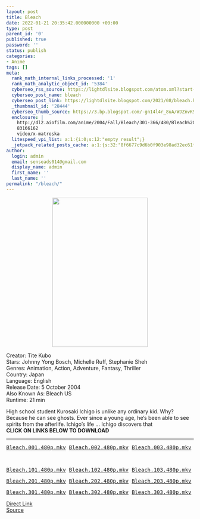 ```yaml
---
layout: post
title: Bleach
date: 2022-01-21 20:35:42.000000000 +00:00
type: post
parent_id: '0'
published: true
password: ''
status: publish
categories:
- Anime
tags: []
meta:
  rank_math_internal_links_processed: '1'
  rank_math_analytic_object_id: '5384'
  cyberseo_rss_source: https://lightdlsite.blogspot.com/atom.xml?start-index=151&max-results=150
  cyberseo_post_name: bleach
  cyberseo_post_link: https://lightdlsite.blogspot.com/2021/08/bleach.html
  _thumbnail_id: '28444'
  cyberseo_thumb_source: https://3.bp.blogspot.com/-gn14l4r_8uA/WJZnvK5MWaI/AAAAAAAAAZU/8N0ttT0Ywfgh8XFvyIGyN1nCFlCttfXRQCLcB/s400/bleach-2004.58420.jpg
  enclosure: |
    http://dl2.aiofilm.com/anime/2004/Fall/Bleach/301-366/480/Bleach%20-%20366.%5BSS%5D%5B480%5D%5BAioFilm.com%5D.mkv
    83166162
    video/x-matroska
  litespeed_vpi_list: a:1:{i:0;s:12:"empty result";}
  _jetpack_related_posts_cache: a:1:{s:32:"8f6677c9d6b0f903e98ad32ec61f8deb";a:2:{s:7:"expires";i:1663229137;s:7:"payload";a:3:{i:0;a:1:{s:2:"id";i:28159;}i:1;a:1:{s:2:"id";i:29718;}i:2;a:1:{s:2:"id";i:28862;}}}}
author:
  login: admin
  email: senseads014@gmail.com
  display_name: admin
  first_name: ''
  last_name: ''
permalink: "/bleach/"
---
```

<div class="separator" style="clear: both; text-align: center;">
<a href="https://3.bp.blogspot.com/-gn14l4r_8uA/WJZnvK5MWaI/AAAAAAAAAZU/8N0ttT0Ywfgh8XFvyIGyN1nCFlCttfXRQCLcB/s1600/bleach-2004.58420.jpg" style="margin-left: 1em; margin-right: 1em;"><img border="0" height="400" src="{{ site.baseurl }}/assets/2022/01/bleach-2004.58420.jpg" width="256" /></a></div>
<p>Creator: Tite Kubo<br />
Stars: Johnny Yong Bosch, Michelle Ruff, Stephanie Sheh<br />
Genres: Animation, Action, Adventure, Fantasy, Thriller<br />
Country: Japan<br />
Language: English<br />
Release Date: 5 October 2004<br />
Also Known As: Bleach US<br />
Runtime: 21 min
<p>High school student Kurosaki Ichigo is unlike any ordinary kid. Why? Because he can see ghosts. Ever since a young age, he’s been able to see spirits from the afterlife. Ichigo’s life … Ichigo discovers that <br />
<b>CLICK ON LINKS BELOW TO DOWNLOAD </b></p>
<hr />
<pre><a href="http://dl2.aiofilm.com/anime/2004/Fall/Bleach/1-100/480/Bleach%20-%20001.%5BSS%5D%5B480%5D%5BAioFilm.com%5D.mkv">Bleach.001.480p.mkv</a> <a href="http://dl2.aiofilm.com/anime/2004/Fall/Bleach/1-100/480/Bleach%20-%20002.%5BSS%5D%5B480%5D%5BAioFilm.com%5D.mkv">Bleach.002.480p.mkv</a> <a href="http://dl2.aiofilm.com/anime/2004/Fall/Bleach/1-100/480/Bleach%20-%20003.%5BSS%5D%5B480%5D%5BAioFilm.com%5D.mkv">Bleach.003.480p.mkv</a> <a href="http://dl2.aiofilm.com/anime/2004/Fall/Bleach/1-100/480/Bleach%20-%20004.%5BSS%5D%5B480%5D%5BAioFilm.com%5D.mkv">Bleach.004.480p.mkv</a> <a href="http://dl2.aiofilm.com/anime/2004/Fall/Bleach/1-100/480/Bleach%20-%20005.%5BSS%5D%5B480%5D%5BAioFilm.com%5D.mkv">Bleach.005.480p.mkv</a> <a href="http://dl2.aiofilm.com/anime/2004/Fall/Bleach/1-100/480/Bleach%20-%20006.%5BSS%5D%5B480%5D%5BAioFilm.com%5D.mkv">Bleach.006.480p.mkv</a> <a href="http://dl2.aiofilm.com/anime/2004/Fall/Bleach/1-100/480/Bleach%20-%20007.%5BSS%5D%5B480%5D%5BAioFilm.com%5D.mkv">Bleach.007.480p.mkv</a> <a href="http://dl2.aiofilm.com/anime/2004/Fall/Bleach/1-100/480/Bleach%20-%20008.%5BSS%5D%5B480%5D%5BAioFilm.com%5D.mkv">Bleach.008.480p.mkv</a> <a href="http://dl2.aiofilm.com/anime/2004/Fall/Bleach/1-100/480/Bleach%20-%20009.%5BSS%5D%5B480%5D%5BAioFilm.com%5D.mkv">Bleach.009.480p.mkv</a> <a href="http://dl2.aiofilm.com/anime/2004/Fall/Bleach/1-100/480/Bleach%20-%20010.%5BSS%5D%5B480%5D%5BAioFilm.com%5D.mkv">Bleach.010.480p.mkv</a> <a href="http://dl2.aiofilm.com/anime/2004/Fall/Bleach/1-100/480/Bleach%20-%20011.%5BSS%5D%5B480%5D%5BAioFilm.com%5D.mkv">Bleach.011.480p.mkv</a> <a href="http://dl2.aiofilm.com/anime/2004/Fall/Bleach/1-100/480/Bleach%20-%20012.%5BSS%5D%5B480%5D%5BAioFilm.com%5D.mkv">Bleach.012.480p.mkv</a> <a href="http://dl2.aiofilm.com/anime/2004/Fall/Bleach/1-100/480/Bleach%20-%20013.%5BSS%5D%5B480%5D%5BAioFilm.com%5D.mkv">Bleach.013.480p.mkv</a> <a href="http://dl2.aiofilm.com/anime/2004/Fall/Bleach/1-100/480/Bleach%20-%20014.%5BSS%5D%5B480%5D%5BAioFilm.com%5D.mkv">Bleach.014.480p.mkv</a> <a href="http://dl2.aiofilm.com/anime/2004/Fall/Bleach/1-100/480/Bleach%20-%20015.%5BSS%5D%5B480%5D%5BAioFilm.com%5D.mkv">Bleach.015.480p.mkv</a> <a href="http://dl2.aiofilm.com/anime/2004/Fall/Bleach/1-100/480/Bleach%20-%20016.%5BSS%5D%5B480%5D%5BAioFilm.com%5D.mkv">Bleach.016.480p.mkv</a> <a href="http://dl2.aiofilm.com/anime/2004/Fall/Bleach/1-100/480/Bleach%20-%20017.%5BSS%5D%5B480%5D%5BAioFilm.com%5D.mkv">Bleach.017.480p.mkv</a> <a href="http://dl2.aiofilm.com/anime/2004/Fall/Bleach/1-100/480/Bleach%20-%20018.%5BSS%5D%5B480%5D%5BAioFilm.com%5D.mkv">Bleach.018.480p.mkv</a> <a href="http://dl2.aiofilm.com/anime/2004/Fall/Bleach/1-100/480/Bleach%20-%20019.%5BSS%5D%5B480%5D%5BAioFilm.com%5D.mkv">Bleach.019.480p.mkv</a> <a href="http://dl2.aiofilm.com/anime/2004/Fall/Bleach/1-100/480/Bleach%20-%20020.%5BSS%5D%5B480%5D%5BAioFilm.com%5D.mkv">Bleach.020.480p.mkv</a> <a href="http://dl2.aiofilm.com/anime/2004/Fall/Bleach/1-100/480/Bleach%20-%20021.%5BSS%5D%5B480%5D%5BAioFilm.com%5D.mkv">Bleach.021.480p.mkv</a> <a href="http://dl2.aiofilm.com/anime/2004/Fall/Bleach/1-100/480/Bleach%20-%20022.%5BSS%5D%5B480%5D%5BAioFilm.com%5D.mkv">Bleach.022.480p.mkv</a> <a href="http://dl2.aiofilm.com/anime/2004/Fall/Bleach/1-100/480/Bleach%20-%20023.%5BSS%5D%5B480%5D%5BAioFilm.com%5D.mkv">Bleach.023.480p.mkv</a> <a href="http://dl2.aiofilm.com/anime/2004/Fall/Bleach/1-100/480/Bleach%20-%20024.%5BSS%5D%5B480%5D%5BAioFilm.com%5D.mkv">Bleach.024.480p.mkv</a> <a href="http://dl2.aiofilm.com/anime/2004/Fall/Bleach/1-100/480/Bleach%20-%20025.%5BSS%5D%5B480%5D%5BAioFilm.com%5D.mkv">Bleach.025.480p.mkv</a> <a href="http://dl2.aiofilm.com/anime/2004/Fall/Bleach/1-100/480/Bleach%20-%20026.%5BSS%5D%5B480%5D%5BAioFilm.com%5D.mkv">Bleach.026.480p.mkv</a> <a href="http://dl2.aiofilm.com/anime/2004/Fall/Bleach/1-100/480/Bleach%20-%20027.%5BSS%5D%5B480%5D%5BAioFilm.com%5D.mkv">Bleach.027.480p.mkv</a> <a href="http://dl2.aiofilm.com/anime/2004/Fall/Bleach/1-100/480/Bleach%20-%20028.%5BSS%5D%5B480%5D%5BAioFilm.com%5D.mkv">Bleach.028.480p.mkv</a> <a href="http://dl2.aiofilm.com/anime/2004/Fall/Bleach/1-100/480/Bleach%20-%20029.%5BSS%5D%5B480%5D%5BAioFilm.com%5D.mkv">Bleach.029.480p.mkv</a> <a href="http://dl2.aiofilm.com/anime/2004/Fall/Bleach/1-100/480/Bleach%20-%20030.%5BSS%5D%5B480%5D%5BAioFilm.com%5D.mkv">Bleach.030.480p.mkv</a> <a href="http://dl2.aiofilm.com/anime/2004/Fall/Bleach/1-100/480/Bleach%20-%20031.%5BSS%5D%5B480%5D%5BAioFilm.com%5D.mkv">Bleach.031.480p.mkv</a> <a href="http://dl2.aiofilm.com/anime/2004/Fall/Bleach/1-100/480/Bleach%20-%20032.%5BSS%5D%5B480%5D%5BAioFilm.com%5D.mkv">Bleach.032.480p.mkv</a> <a href="http://dl2.aiofilm.com/anime/2004/Fall/Bleach/1-100/480/Bleach%20-%20033.%5BSS%5D%5B480%5D%5BAioFilm.com%5D.mkv">Bleach.033.480p.mkv</a> <a href="http://dl2.aiofilm.com/anime/2004/Fall/Bleach/1-100/480/Bleach%20-%20034.%5BSS%5D%5B480%5D%5BAioFilm.com%5D.mkv">Bleach.034.480p.mkv</a> <a href="http://dl2.aiofilm.com/anime/2004/Fall/Bleach/1-100/480/Bleach%20-%20035.%5BSS%5D%5B480%5D%5BAioFilm.com%5D.mkv">Bleach.035.480p.mkv</a> <a href="http://dl2.aiofilm.com/anime/2004/Fall/Bleach/1-100/480/Bleach%20-%20036.%5BSS%5D%5B480%5D%5BAioFilm.com%5D.mkv">Bleach.036.480p.mkv</a> <a href="http://dl2.aiofilm.com/anime/2004/Fall/Bleach/1-100/480/Bleach%20-%20037.%5BSS%5D%5B480%5D%5BAioFilm.com%5D.mkv">Bleach.037.480p.mkv</a> <a href="http://dl2.aiofilm.com/anime/2004/Fall/Bleach/1-100/480/Bleach%20-%20038.%5BSS%5D%5B480%5D%5BAioFilm.com%5D.mkv">Bleach.038.480p.mkv</a> <a href="http://dl2.aiofilm.com/anime/2004/Fall/Bleach/1-100/480/Bleach%20-%20039.%5BSS%5D%5B480%5D%5BAioFilm.com%5D.mkv">Bleach.039.480p.mkv</a> <a href="http://dl2.aiofilm.com/anime/2004/Fall/Bleach/1-100/480/Bleach%20-%20040.%5BSS%5D%5B480%5D%5BAioFilm.com%5D.mkv">Bleach.040.480p.mkv</a> <a href="http://dl2.aiofilm.com/anime/2004/Fall/Bleach/1-100/480/Bleach%20-%20041.%5BSS%5D%5B480%5D%5BAioFilm.com%5D.mkv">Bleach.041.480p.mkv</a> <a href="http://dl2.aiofilm.com/anime/2004/Fall/Bleach/1-100/480/Bleach%20-%20042.%5BSS%5D%5B480%5D%5BAioFilm.com%5D.mkv">Bleach.042.480p.mkv</a> <a href="http://dl2.aiofilm.com/anime/2004/Fall/Bleach/1-100/480/Bleach%20-%20043.%5BSS%5D%5B480%5D%5BAioFilm.com%5D.mkv">Bleach.043.480p.mkv</a> <a href="http://dl2.aiofilm.com/anime/2004/Fall/Bleach/1-100/480/Bleach%20-%20044.%5BSS%5D%5B480%5D%5BAioFilm.com%5D.mkv">Bleach.044.480p.mkv</a> <a href="http://dl2.aiofilm.com/anime/2004/Fall/Bleach/1-100/480/Bleach%20-%20045.%5BSS%5D%5B480%5D%5BAioFilm.com%5D.mkv">Bleach.045.480p.mkv</a> <a href="http://dl2.aiofilm.com/anime/2004/Fall/Bleach/1-100/480/Bleach%20-%20046.%5BSS%5D%5B480%5D%5BAioFilm.com%5D.mkv">Bleach.046.480p.mkv</a> <a href="http://dl2.aiofilm.com/anime/2004/Fall/Bleach/1-100/480/Bleach%20-%20047.%5BSS%5D%5B480%5D%5BAioFilm.com%5D.mkv">Bleach.047.480p.mkv</a> <a href="http://dl2.aiofilm.com/anime/2004/Fall/Bleach/1-100/480/Bleach%20-%20048.%5BSS%5D%5B480%5D%5BAioFilm.com%5D.mkv">Bleach.048.480p.mkv</a> <a href="http://dl2.aiofilm.com/anime/2004/Fall/Bleach/1-100/480/Bleach%20-%20049.%5BSS%5D%5B480%5D%5BAioFilm.com%5D.mkv">Bleach.049.480p.mkv</a> <a href="http://dl2.aiofilm.com/anime/2004/Fall/Bleach/1-100/480/Bleach%20-%20050.%5BSS%5D%5B480%5D%5BAioFilm.com%5D.mkv">Bleach.050.480p.mkv</a> <a href="http://dl2.aiofilm.com/anime/2004/Fall/Bleach/1-100/480/Bleach%20-%20051.%5BSS%5D%5B480%5D%5BAioFilm.com%5D.mkv">Bleach.051.480p.mkv</a> <a href="http://dl2.aiofilm.com/anime/2004/Fall/Bleach/1-100/480/Bleach%20-%20052.%5BSS%5D%5B480%5D%5BAioFilm.com%5D.mkv">Bleach.052.480p.mkv</a> <a href="http://dl2.aiofilm.com/anime/2004/Fall/Bleach/1-100/480/Bleach%20-%20053.%5BSS%5D%5B480%5D%5BAioFilm.com%5D.mkv">Bleach.053.480p.mkv</a> <a href="http://dl2.aiofilm.com/anime/2004/Fall/Bleach/1-100/480/Bleach%20-%20054.%5BSS%5D%5B480%5D%5BAioFilm.com%5D.mkv">Bleach.054.480p.mkv</a> <a href="http://dl2.aiofilm.com/anime/2004/Fall/Bleach/1-100/480/Bleach%20-%20055.%5BSS%5D%5B480%5D%5BAioFilm.com%5D.mkv">Bleach.055.480p.mkv</a> <a href="http://dl2.aiofilm.com/anime/2004/Fall/Bleach/1-100/480/Bleach%20-%20056.%5BSS%5D%5B480%5D%5BAioFilm.com%5D.mkv">Bleach.056.480p.mkv</a> <a href="http://dl2.aiofilm.com/anime/2004/Fall/Bleach/1-100/480/Bleach%20-%20057.%5BSS%5D%5B480%5D%5BAioFilm.com%5D.mkv">Bleach.057.480p.mkv</a> <a href="http://dl2.aiofilm.com/anime/2004/Fall/Bleach/1-100/480/Bleach%20-%20058.%5BSS%5D%5B480%5D%5BAioFilm.com%5D.mkv">Bleach.058.480p.mkv</a> <a href="http://dl2.aiofilm.com/anime/2004/Fall/Bleach/1-100/480/Bleach%20-%20059.%5BSS%5D%5B480%5D%5BAioFilm.com%5D.mkv">Bleach.059.480p.mkv</a> <a href="http://dl2.aiofilm.com/anime/2004/Fall/Bleach/1-100/480/Bleach%20-%20060.%5BSS%5D%5B480%5D%5BAioFilm.com%5D.mkv">Bleach.060.480p.mkv</a> <a href="http://dl2.aiofilm.com/anime/2004/Fall/Bleach/1-100/480/Bleach%20-%20061.%5BSS%5D%5B480%5D%5BAioFilm.com%5D.mkv">Bleach.061.480p.mkv</a> <a href="http://dl2.aiofilm.com/anime/2004/Fall/Bleach/1-100/480/Bleach%20-%20062.%5BSS%5D%5B480%5D%5BAioFilm.com%5D.mkv">Bleach.062.480p.mkv</a> <a href="http://dl2.aiofilm.com/anime/2004/Fall/Bleach/1-100/480/Bleach%20-%20063.%5BSS%5D%5B480%5D%5BAioFilm.com%5D.mkv">Bleach.063.480p.mkv</a> <a href="http://dl2.aiofilm.com/anime/2004/Fall/Bleach/1-100/480/Bleach%20-%20064.%5BSS%5D%5B480%5D%5BAioFilm.com%5D.mkv">Bleach.064.480p.mkv</a> <a href="http://dl2.aiofilm.com/anime/2004/Fall/Bleach/1-100/480/Bleach%20-%20065.%5BSS%5D%5B480%5D%5BAioFilm.com%5D.mkv">Bleach.065.480p.mkv</a> <a href="http://dl2.aiofilm.com/anime/2004/Fall/Bleach/1-100/480/Bleach%20-%20066.%5BSS%5D%5B480%5D%5BAioFilm.com%5D.mkv">Bleach.066.480p.mkv</a> <a href="http://dl2.aiofilm.com/anime/2004/Fall/Bleach/1-100/480/Bleach%20-%20067.%5BSS%5D%5B480%5D%5BAioFilm.com%5D.mkv">Bleach.067.480p.mkv</a> <a href="http://dl2.aiofilm.com/anime/2004/Fall/Bleach/1-100/480/Bleach%20-%20068.%5BSS%5D%5B480%5D%5BAioFilm.com%5D.mkv">Bleach.068.480p.mkv</a> <a href="http://dl2.aiofilm.com/anime/2004/Fall/Bleach/1-100/480/Bleach%20-%20069.%5BSS%5D%5B480%5D%5BAioFilm.com%5D.mkv">Bleach.069.480p.mkv</a> <a href="http://dl2.aiofilm.com/anime/2004/Fall/Bleach/1-100/480/Bleach%20-%20070.%5BSS%5D%5B480%5D%5BAioFilm.com%5D.mkv">Bleach.070.480p.mkv</a> <a href="http://dl2.aiofilm.com/anime/2004/Fall/Bleach/1-100/480/Bleach%20-%20071.%5BSS%5D%5B480%5D%5BAioFilm.com%5D.mkv">Bleach.071.480p.mkv</a> <a href="http://dl2.aiofilm.com/anime/2004/Fall/Bleach/1-100/480/Bleach%20-%20072.%5BSS%5D%5B480%5D%5BAioFilm.com%5D.mkv">Bleach.072.480p.mkv</a> <a href="http://dl2.aiofilm.com/anime/2004/Fall/Bleach/1-100/480/Bleach%20-%20073.%5BSS%5D%5B480%5D%5BAioFilm.com%5D.mkv">Bleach.073.480p.mkv</a> <a href="http://dl2.aiofilm.com/anime/2004/Fall/Bleach/1-100/480/Bleach%20-%20074.%5BSS%5D%5B480%5D%5BAioFilm.com%5D.mkv">Bleach.074.480p.mkv</a> <a href="http://dl2.aiofilm.com/anime/2004/Fall/Bleach/1-100/480/Bleach%20-%20075.%5BSS%5D%5B480%5D%5BAioFilm.com%5D.mkv">Bleach.075.480p.mkv</a> <a href="http://dl2.aiofilm.com/anime/2004/Fall/Bleach/1-100/480/Bleach%20-%20076.%5BSS%5D%5B480%5D%5BAioFilm.com%5D.mkv">Bleach.076.480p.mkv</a> <a href="http://dl2.aiofilm.com/anime/2004/Fall/Bleach/1-100/480/Bleach%20-%20077.%5BSS%5D%5B480%5D%5BAioFilm.com%5D.mkv">Bleach.077.480p.mkv</a> <a href="http://dl2.aiofilm.com/anime/2004/Fall/Bleach/1-100/480/Bleach%20-%20078.%5BSS%5D%5B480%5D%5BAioFilm.com%5D.mkv">Bleach.078.480p.mkv</a> <a href="http://dl2.aiofilm.com/anime/2004/Fall/Bleach/1-100/480/Bleach%20-%20079.%5BSS%5D%5B480%5D%5BAioFilm.com%5D.mkv">Bleach.079.480p.mkv</a> <a href="http://dl2.aiofilm.com/anime/2004/Fall/Bleach/1-100/480/Bleach%20-%20080.%5BSS%5D%5B480%5D%5BAioFilm.com%5D.mkv">Bleach.080.480p.mkv</a> <a href="http://dl2.aiofilm.com/anime/2004/Fall/Bleach/1-100/480/Bleach%20-%20081.%5BSS%5D%5B480%5D%5BAioFilm.com%5D.mkv">Bleach.081.480p.mkv</a> <a href="http://dl2.aiofilm.com/anime/2004/Fall/Bleach/1-100/480/Bleach%20-%20082.%5BSS%5D%5B480%5D%5BAioFilm.com%5D.mkv">Bleach.082.480p.mkv</a> <a href="http://dl2.aiofilm.com/anime/2004/Fall/Bleach/1-100/480/Bleach%20-%20083.%5BSS%5D%5B480%5D%5BAioFilm.com%5D.mkv">Bleach.083.480p.mkv</a> <a href="http://dl2.aiofilm.com/anime/2004/Fall/Bleach/1-100/480/Bleach%20-%20084.%5BSS%5D%5B480%5D%5BAioFilm.com%5D.mkv">Bleach.084.480p.mkv</a> <a href="http://dl2.aiofilm.com/anime/2004/Fall/Bleach/1-100/480/Bleach%20-%20085.%5BSS%5D%5B480%5D%5BAioFilm.com%5D.mkv">Bleach.085.480p.mkv</a> <a href="http://dl2.aiofilm.com/anime/2004/Fall/Bleach/1-100/480/Bleach%20-%20086.%5BSS%5D%5B480%5D%5BAioFilm.com%5D.mkv">Bleach.086.480p.mkv</a> <a href="http://dl2.aiofilm.com/anime/2004/Fall/Bleach/1-100/480/Bleach%20-%20087.%5BSS%5D%5B480%5D%5BAioFilm.com%5D.mkv">Bleach.087.480p.mkv</a> <a href="http://dl2.aiofilm.com/anime/2004/Fall/Bleach/1-100/480/Bleach%20-%20088.%5BSS%5D%5B480%5D%5BAioFilm.com%5D.mkv">Bleach.088.480p.mkv</a> <a href="http://dl2.aiofilm.com/anime/2004/Fall/Bleach/1-100/480/Bleach%20-%20089.%5BSS%5D%5B480%5D%5BAioFilm.com%5D.mkv">Bleach.089.480p.mkv</a> <a href="http://dl2.aiofilm.com/anime/2004/Fall/Bleach/1-100/480/Bleach%20-%20090.%5BSS%5D%5B480%5D%5BAioFilm.com%5D.mkv">Bleach.090.480p.mkv</a> <a href="http://dl2.aiofilm.com/anime/2004/Fall/Bleach/1-100/480/Bleach%20-%20091.%5BSS%5D%5B480%5D%5BAioFilm.com%5D.mkv">Bleach.091.480p.mkv</a> <a href="http://dl2.aiofilm.com/anime/2004/Fall/Bleach/1-100/480/Bleach%20-%20092.%5BSS%5D%5B480%5D%5BAioFilm.com%5D.mkv">Bleach.092.480p.mkv</a> <a href="http://dl2.aiofilm.com/anime/2004/Fall/Bleach/1-100/480/Bleach%20-%20093.%5BSS%5D%5B480%5D%5BAioFilm.com%5D.mkv">Bleach.093.480p.mkv</a> <a href="http://dl2.aiofilm.com/anime/2004/Fall/Bleach/1-100/480/Bleach%20-%20094.%5BSS%5D%5B480%5D%5BAioFilm.com%5D.mkv">Bleach.094.480p.mkv</a> <a href="http://dl2.aiofilm.com/anime/2004/Fall/Bleach/1-100/480/Bleach%20-%20095.%5BSS%5D%5B480%5D%5BAioFilm.com%5D.mkv">Bleach.095.480p.mkv</a> <a href="http://dl2.aiofilm.com/anime/2004/Fall/Bleach/1-100/480/Bleach%20-%20096.%5BSS%5D%5B480%5D%5BAioFilm.com%5D.mkv">Bleach.096.480p.mkv</a> <a href="http://dl2.aiofilm.com/anime/2004/Fall/Bleach/1-100/480/Bleach%20-%20097.%5BSS%5D%5B480%5D%5BAioFilm.com%5D.mkv">Bleach.097.480p.mkv</a> <a href="http://dl2.aiofilm.com/anime/2004/Fall/Bleach/1-100/480/Bleach%20-%20098.%5BSS%5D%5B480%5D%5BAioFilm.com%5D.mkv">Bleach.098.480p.mkv</a> <a href="http://dl2.aiofilm.com/anime/2004/Fall/Bleach/1-100/480/Bleach%20-%20099.%5BSS%5D%5B480%5D%5BAioFilm.com%5D.mkv">Bleach.099.480p.mkv</a> <a href="http://dl2.aiofilm.com/anime/2004/Fall/Bleach/1-100/480/Bleach%20-%20100.%5BSS%5D%5B480%5D%5BAioFilm.com%5D.mkv">Bleach.100.480p.mkv</a>&nbsp;</pre>
<pre>&nbsp;</pre>
<pre><a href="https://dl2.aiofilm.com/anime/2004/Fall/Bleach/101-200/480/Bleach%20-%20101.%5BSS%5D%5B480%5D%5BAioFilm.com%5D.mkv">Bleach.101.480p.mkv</a> <a href="https://dl2.aiofilm.com/anime/2004/Fall/Bleach/101-200/480/Bleach%20-%20102.%5BSS%5D%5B480%5D%5BAioFilm.com%5D.mkv">Bleach.102.480p.mkv</a> <a href="https://dl2.aiofilm.com/anime/2004/Fall/Bleach/101-200/480/Bleach%20-%20103.%5BSS%5D%5B480%5D%5BAioFilm.com%5D.mkv">Bleach.103.480p.mkv</a> <a href="https://dl2.aiofilm.com/anime/2004/Fall/Bleach/101-200/480/Bleach%20-%20104.%5BSS%5D%5B480%5D%5BAioFilm.com%5D.mkv">Bleach.104.480p.mkv</a> <a href="https://dl2.aiofilm.com/anime/2004/Fall/Bleach/101-200/480/Bleach%20-%20105.%5BSS%5D%5B480%5D%5BAioFilm.com%5D.mkv">Bleach.105.480p.mkv</a> <a href="https://dl2.aiofilm.com/anime/2004/Fall/Bleach/101-200/480/Bleach%20-%20106.%5BSS%5D%5B480%5D%5BAioFilm.com%5D.mkv">Bleach.106.480p.mkv</a> <a href="https://dl2.aiofilm.com/anime/2004/Fall/Bleach/101-200/480/Bleach%20-%20107.%5BSS%5D%5B480%5D%5BAioFilm.com%5D.mkv">Bleach.107.480p.mkv</a> <a href="https://dl2.aiofilm.com/anime/2004/Fall/Bleach/101-200/480/Bleach%20-%20108.%5BSS%5D%5B480%5D%5BAioFilm.com%5D.mkv">Bleach.108.480p.mkv</a> <a href="https://dl2.aiofilm.com/anime/2004/Fall/Bleach/101-200/480/Bleach%20-%20109.%5BSS%5D%5B480%5D%5BAioFilm.com%5D.mkv">Bleach.109.480p.mkv</a> <a href="https://dl2.aiofilm.com/anime/2004/Fall/Bleach/101-200/480/Bleach%20-%20110.%5BSS%5D%5B480%5D%5BAioFilm.com%5D.mkv">Bleach.110.480p.mkv</a> <a href="https://dl2.aiofilm.com/anime/2004/Fall/Bleach/101-200/480/Bleach%20-%20111.%5BSS%5D%5B480%5D%5BAioFilm.com%5D.mkv">Bleach.111.480p.mkv</a> <a href="https://dl2.aiofilm.com/anime/2004/Fall/Bleach/101-200/480/Bleach%20-%20112.%5BSS%5D%5B480%5D%5BAioFilm.com%5D.mkv">Bleach.112.480p.mkv</a> <a href="https://dl2.aiofilm.com/anime/2004/Fall/Bleach/101-200/480/Bleach%20-%20113.%5BSS%5D%5B480%5D%5BAioFilm.com%5D.mkv">Bleach.113.480p.mkv</a> <a href="https://dl2.aiofilm.com/anime/2004/Fall/Bleach/101-200/480/Bleach%20-%20114.%5BSS%5D%5B480%5D%5BAioFilm.com%5D.mkv">Bleach.114.480p.mkv</a> <a href="https://dl2.aiofilm.com/anime/2004/Fall/Bleach/101-200/480/Bleach%20-%20115.%5BSS%5D%5B480%5D%5BAioFilm.com%5D.mkv">Bleach.115.480p.mkv</a> <a href="https://dl2.aiofilm.com/anime/2004/Fall/Bleach/101-200/480/Bleach%20-%20116.%5BSS%5D%5B480%5D%5BAioFilm.com%5D.mkv">Bleach.116.480p.mkv</a> <a href="https://dl2.aiofilm.com/anime/2004/Fall/Bleach/101-200/480/Bleach%20-%20117.%5BSS%5D%5B480%5D%5BAioFilm.com%5D.mkv">Bleach.117.480p.mkv</a> <a href="https://dl2.aiofilm.com/anime/2004/Fall/Bleach/101-200/480/Bleach%20-%20118.%5BSS%5D%5B480%5D%5BAioFilm.com%5D.mkv">Bleach.118.480p.mkv</a> <a href="https://dl2.aiofilm.com/anime/2004/Fall/Bleach/101-200/480/Bleach%20-%20119.%5BSS%5D%5B480%5D%5BAioFilm.com%5D.mkv">Bleach.119.480p.mkv</a> <a href="https://dl2.aiofilm.com/anime/2004/Fall/Bleach/101-200/480/Bleach%20-%20120.%5BSS%5D%5B480%5D%5BAioFilm.com%5D.mkv">Bleach.120.480p.mkv</a> <a href="https://dl2.aiofilm.com/anime/2004/Fall/Bleach/101-200/480/Bleach%20-%20121.%5BSS%5D%5B480%5D%5BAioFilm.com%5D.mkv">Bleach.121.480p.mkv</a> <a href="https://dl2.aiofilm.com/anime/2004/Fall/Bleach/101-200/480/Bleach%20-%20122.%5BSS%5D%5B480%5D%5BAioFilm.com%5D.mkv">Bleach.122.480p.mkv</a> <a href="https://dl2.aiofilm.com/anime/2004/Fall/Bleach/101-200/480/Bleach%20-%20123.%5BSS%5D%5B480%5D%5BAioFilm.com%5D.mkv">Bleach.123.480p.mkv</a> <a href="https://dl2.aiofilm.com/anime/2004/Fall/Bleach/101-200/480/Bleach%20-%20124.%5BSS%5D%5B480%5D%5BAioFilm.com%5D.mkv">Bleach.124.480p.mkv</a> <a href="https://dl2.aiofilm.com/anime/2004/Fall/Bleach/101-200/480/Bleach%20-%20125.%5BSS%5D%5B480%5D%5BAioFilm.com%5D.mkv">Bleach.125.480p.mkv</a> <a href="https://dl2.aiofilm.com/anime/2004/Fall/Bleach/101-200/480/Bleach%20-%20126.%5BSS%5D%5B480%5D%5BAioFilm.com%5D.mkv">Bleach.126.480p.mkv</a> <a href="https://dl2.aiofilm.com/anime/2004/Fall/Bleach/101-200/480/Bleach%20-%20127.%5BSS%5D%5B480%5D%5BAioFilm.com%5D.mkv">Bleach.127.480p.mkv</a> <a href="https://dl2.aiofilm.com/anime/2004/Fall/Bleach/101-200/480/Bleach%20-%20128.%5BSS%5D%5B480%5D%5BAioFilm.com%5D.mkv">Bleach.128.480p.mkv</a> <a href="https://dl2.aiofilm.com/anime/2004/Fall/Bleach/101-200/480/Bleach%20-%20129.%5BSS%5D%5B480%5D%5BAioFilm.com%5D.mkv">Bleach.129.480p.mkv</a> <a href="https://dl2.aiofilm.com/anime/2004/Fall/Bleach/101-200/480/Bleach%20-%20130.%5BSS%5D%5B480%5D%5BAioFilm.com%5D.mkv">Bleach.130.480p.mkv</a> <a href="https://dl2.aiofilm.com/anime/2004/Fall/Bleach/101-200/480/Bleach%20-%20131.%5BSS%5D%5B480%5D%5BAioFilm.com%5D.mkv">Bleach.131.480p.mkv</a> <a href="https://dl2.aiofilm.com/anime/2004/Fall/Bleach/101-200/480/Bleach%20-%20132.%5BSS%5D%5B480%5D%5BAioFilm.com%5D.mkv">Bleach.132.480p.mkv</a> <a href="https://dl2.aiofilm.com/anime/2004/Fall/Bleach/101-200/480/Bleach%20-%20133.%5BSS%5D%5B480%5D%5BAioFilm.com%5D.mkv">Bleach.133.480p.mkv</a> <a href="https://dl2.aiofilm.com/anime/2004/Fall/Bleach/101-200/480/Bleach%20-%20134.%5BSS%5D%5B480%5D%5BAioFilm.com%5D.mkv">Bleach.134.480p.mkv</a> <a href="https://dl2.aiofilm.com/anime/2004/Fall/Bleach/101-200/480/Bleach%20-%20135.%5BSS%5D%5B480%5D%5BAioFilm.com%5D.mkv">Bleach.135.480p.mkv</a> <a href="https://dl2.aiofilm.com/anime/2004/Fall/Bleach/101-200/480/Bleach%20-%20136.%5BSS%5D%5B480%5D%5BAioFilm.com%5D.mkv">Bleach.136.480p.mkv</a> <a href="https://dl2.aiofilm.com/anime/2004/Fall/Bleach/101-200/480/Bleach%20-%20137.%5BSS%5D%5B480%5D%5BAioFilm.com%5D.mkv">Bleach.137.480p.mkv</a> <a href="https://dl2.aiofilm.com/anime/2004/Fall/Bleach/101-200/480/Bleach%20-%20138.%5BSS%5D%5B480%5D%5BAioFilm.com%5D.mkv">Bleach.138.480p.mkv</a> <a href="https://dl2.aiofilm.com/anime/2004/Fall/Bleach/101-200/480/Bleach%20-%20139.%5BSS%5D%5B480%5D%5BAioFilm.com%5D.mkv">Bleach.139.480p.mkv</a> <a href="https://dl2.aiofilm.com/anime/2004/Fall/Bleach/101-200/480/Bleach%20-%20140.%5BSS%5D%5B480%5D%5BAioFilm.com%5D.mkv">Bleach.140.480p.mkv</a> <a href="https://dl2.aiofilm.com/anime/2004/Fall/Bleach/101-200/480/Bleach%20-%20141.%5BSS%5D%5B480%5D%5BAioFilm.com%5D.mkv">Bleach.141.480p.mkv</a> <a href="https://dl2.aiofilm.com/anime/2004/Fall/Bleach/101-200/480/Bleach%20-%20142.%5BSS%5D%5B480%5D%5BAioFilm.com%5D.mkv">Bleach.142.480p.mkv</a> <a href="https://dl2.aiofilm.com/anime/2004/Fall/Bleach/101-200/480/Bleach%20-%20143.%5BSS%5D%5B480%5D%5BAioFilm.com%5D.mkv">Bleach.143.480p.mkv</a> <a href="https://dl2.aiofilm.com/anime/2004/Fall/Bleach/101-200/480/Bleach%20-%20144.%5BSS%5D%5B480%5D%5BAioFilm.com%5D.mkv">Bleach.144.480p.mkv</a> <a href="https://dl2.aiofilm.com/anime/2004/Fall/Bleach/101-200/480/Bleach%20-%20145.%5BSS%5D%5B480%5D%5BAioFilm.com%5D.mkv">Bleach.145.480p.mkv</a> <a href="https://dl2.aiofilm.com/anime/2004/Fall/Bleach/101-200/480/Bleach%20-%20146.%5BSS%5D%5B480%5D%5BAioFilm.com%5D.mkv">Bleach.146.480p.mkv</a> <a href="https://dl2.aiofilm.com/anime/2004/Fall/Bleach/101-200/480/Bleach%20-%20147.%5BSS%5D%5B480%5D%5BAioFilm.com%5D.mkv">Bleach.147.480p.mkv</a> <a href="https://dl2.aiofilm.com/anime/2004/Fall/Bleach/101-200/480/Bleach%20-%20148.%5BSS%5D%5B480%5D%5BAioFilm.com%5D.mkv">Bleach.148.480p.mkv</a> <a href="https://dl2.aiofilm.com/anime/2004/Fall/Bleach/101-200/480/Bleach%20-%20149.%5BSS%5D%5B480%5D%5BAioFilm.com%5D.mkv">Bleach.149.480p.mkv</a> <a href="https://dl2.aiofilm.com/anime/2004/Fall/Bleach/101-200/480/Bleach%20-%20150.%5BSS%5D%5B480%5D%5BAioFilm.com%5D.mkv">Bleach.150.480p.mkv</a> <a href="https://dl2.aiofilm.com/anime/2004/Fall/Bleach/101-200/480/Bleach%20-%20151.%5BSS%5D%5B480%5D%5BAioFilm.com%5D.mkv">Bleach.151.480p.mkv</a> <a href="https://dl2.aiofilm.com/anime/2004/Fall/Bleach/101-200/480/Bleach%20-%20152.%5BSS%5D%5B480%5D%5BAioFilm.com%5D.mkv">Bleach.152.480p.mkv</a> <a href="https://dl2.aiofilm.com/anime/2004/Fall/Bleach/101-200/480/Bleach%20-%20153.%5BSS%5D%5B480%5D%5BAioFilm.com%5D.mkv">Bleach.153.480p.mkv</a> <a href="https://dl2.aiofilm.com/anime/2004/Fall/Bleach/101-200/480/Bleach%20-%20154.%5BSS%5D%5B480%5D%5BAioFilm.com%5D.mkv">Bleach.154.480p.mkv</a> <a href="https://dl2.aiofilm.com/anime/2004/Fall/Bleach/101-200/480/Bleach%20-%20155.%5BSS%5D%5B480%5D%5BAioFilm.com%5D.mkv">Bleach.155.480p.mkv</a> <a href="https://dl2.aiofilm.com/anime/2004/Fall/Bleach/101-200/480/Bleach%20-%20156.%5BSS%5D%5B480%5D%5BAioFilm.com%5D.mkv">Bleach.156.480p.mkv</a> <a href="https://dl2.aiofilm.com/anime/2004/Fall/Bleach/101-200/480/Bleach%20-%20157.%5BSS%5D%5B480%5D%5BAioFilm.com%5D.mkv">Bleach.157.480p.mkv</a> <a href="https://dl2.aiofilm.com/anime/2004/Fall/Bleach/101-200/480/Bleach%20-%20158.%5BSS%5D%5B480%5D%5BAioFilm.com%5D.mkv">Bleach.158.480p.mkv</a> <a href="https://dl2.aiofilm.com/anime/2004/Fall/Bleach/101-200/480/Bleach%20-%20159.%5BSS%5D%5B480%5D%5BAioFilm.com%5D.mkv">Bleach.159.480p.mkv</a> <a href="https://dl2.aiofilm.com/anime/2004/Fall/Bleach/101-200/480/Bleach%20-%20160.%5BSS%5D%5B480%5D%5BAioFilm.com%5D.mkv">Bleach.160.480p.mkv</a> <a href="https://dl2.aiofilm.com/anime/2004/Fall/Bleach/101-200/480/Bleach%20-%20161.%5BSS%5D%5B480%5D%5BAioFilm.com%5D.mkv">Bleach.161.480p.mkv</a> <a href="https://dl2.aiofilm.com/anime/2004/Fall/Bleach/101-200/480/Bleach%20-%20162.%5BSS%5D%5B480%5D%5BAioFilm.com%5D.mkv">Bleach.162.480p.mkv</a> <a href="https://dl2.aiofilm.com/anime/2004/Fall/Bleach/101-200/480/Bleach%20-%20163.%5BSS%5D%5B480%5D%5BAioFilm.com%5D.mkv">Bleach.163.480p.mkv</a> <a href="https://dl2.aiofilm.com/anime/2004/Fall/Bleach/101-200/480/Bleach%20-%20164.%5BSS%5D%5B480%5D%5BAioFilm.com%5D.mkv">Bleach.164.480p.mkv</a> <a href="https://dl2.aiofilm.com/anime/2004/Fall/Bleach/101-200/480/Bleach%20-%20165.%5BSS%5D%5B480%5D%5BAioFilm.com%5D.mkv">Bleach.165.480p.mkv</a> <a href="https://dl2.aiofilm.com/anime/2004/Fall/Bleach/101-200/480/Bleach%20-%20166.%5BSS%5D%5B480%5D%5BAioFilm.com%5D.mkv">Bleach.166.480p.mkv</a> <a href="https://dl2.aiofilm.com/anime/2004/Fall/Bleach/101-200/480/Bleach%20-%20167.%5BSS%5D%5B480%5D%5BAioFilm.com%5D.mkv">Bleach.167.480p.mkv</a> <a href="https://dl2.aiofilm.com/anime/2004/Fall/Bleach/101-200/480/Bleach%20-%20168.%5BSS%5D%5B480%5D%5BAioFilm.com%5D.mkv">Bleach.168.480p.mkv</a> <a href="https://dl2.aiofilm.com/anime/2004/Fall/Bleach/101-200/480/Bleach%20-%20169.%5BSS%5D%5B480%5D%5BAioFilm.com%5D.mkv">Bleach.169.480p.mkv</a> <a href="https://dl2.aiofilm.com/anime/2004/Fall/Bleach/101-200/480/Bleach%20-%20170.%5BSS%5D%5B480%5D%5BAioFilm.com%5D.mkv">Bleach.170.480p.mkv</a> <a href="https://dl2.aiofilm.com/anime/2004/Fall/Bleach/101-200/480/Bleach%20-%20171.%5BSS%5D%5B480%5D%5BAioFilm.com%5D.mkv">Bleach.171.480p.mkv</a> <a href="https://dl2.aiofilm.com/anime/2004/Fall/Bleach/101-200/480/Bleach%20-%20172.%5BSS%5D%5B480%5D%5BAioFilm.com%5D.mkv">Bleach.172.480p.mkv</a> <a href="https://dl2.aiofilm.com/anime/2004/Fall/Bleach/101-200/480/Bleach%20-%20173.%5BSS%5D%5B480%5D%5BAioFilm.com%5D.mkv">Bleach.173.480p.mkv</a> <a href="https://dl2.aiofilm.com/anime/2004/Fall/Bleach/101-200/480/Bleach%20-%20174.%5BSS%5D%5B480%5D%5BAioFilm.com%5D.mkv">Bleach.174.480p.mkv</a> <a href="https://dl2.aiofilm.com/anime/2004/Fall/Bleach/101-200/480/Bleach%20-%20175.%5BSS%5D%5B480%5D%5BAioFilm.com%5D.mkv">Bleach.175.480p.mkv</a> <a href="https://dl2.aiofilm.com/anime/2004/Fall/Bleach/101-200/480/Bleach%20-%20176.%5BSS%5D%5B480%5D%5BAioFilm.com%5D.mkv">Bleach.176.480p.mkv</a> <a href="https://dl2.aiofilm.com/anime/2004/Fall/Bleach/101-200/480/Bleach%20-%20177.%5BSS%5D%5B480%5D%5BAioFilm.com%5D.mkv">Bleach.177.480p.mkv</a> <a href="https://dl2.aiofilm.com/anime/2004/Fall/Bleach/101-200/480/Bleach%20-%20178.%5BSS%5D%5B480%5D%5BAioFilm.com%5D.mkv">Bleach.178.480p.mkv</a> <a href="https://dl2.aiofilm.com/anime/2004/Fall/Bleach/101-200/480/Bleach%20-%20179.%5BSS%5D%5B480%5D%5BAioFilm.com%5D.mkv">Bleach.179.480p.mkv</a> <a href="https://dl2.aiofilm.com/anime/2004/Fall/Bleach/101-200/480/Bleach%20-%20180.%5BSS%5D%5B480%5D%5BAioFilm.com%5D.mkv">Bleach.180.480p.mkv</a> <a href="https://dl2.aiofilm.com/anime/2004/Fall/Bleach/101-200/480/Bleach%20-%20181.%5BSS%5D%5B480%5D%5BAioFilm.com%5D.mkv">Bleach.181.480p.mkv</a> <a href="https://dl2.aiofilm.com/anime/2004/Fall/Bleach/101-200/480/Bleach%20-%20182.%5BSS%5D%5B480%5D%5BAioFilm.com%5D.mkv">Bleach.182.480p.mkv</a> <a href="https://dl2.aiofilm.com/anime/2004/Fall/Bleach/101-200/480/Bleach%20-%20183.%5BSS%5D%5B480%5D%5BAioFilm.com%5D.mkv">Bleach.183.480p.mkv</a> <a href="https://dl2.aiofilm.com/anime/2004/Fall/Bleach/101-200/480/Bleach%20-%20184.%5BSS%5D%5B480%5D%5BAioFilm.com%5D.mkv">Bleach.184.480p.mkv</a> <a href="https://dl2.aiofilm.com/anime/2004/Fall/Bleach/101-200/480/Bleach%20-%20185.%5BSS%5D%5B480%5D%5BAioFilm.com%5D.mkv">Bleach.185.480p.mkv</a> <a href="https://dl2.aiofilm.com/anime/2004/Fall/Bleach/101-200/480/Bleach%20-%20186.%5BSS%5D%5B480%5D%5BAioFilm.com%5D.mkv">Bleach.186.480p.mkv</a> <a href="https://dl2.aiofilm.com/anime/2004/Fall/Bleach/101-200/480/Bleach%20-%20187.%5BSS%5D%5B480%5D%5BAioFilm.com%5D.mkv">Bleach.187.480p.mkv</a> <a href="https://dl2.aiofilm.com/anime/2004/Fall/Bleach/101-200/480/Bleach%20-%20188.%5BSS%5D%5B480%5D%5BAioFilm.com%5D.mkv">Bleach.188.480p.mkv</a> <a href="https://dl2.aiofilm.com/anime/2004/Fall/Bleach/101-200/480/Bleach%20-%20189.%5BSS%5D%5B480%5D%5BAioFilm.com%5D.mkv">Bleach.189.480p.mkv</a> <a href="https://dl2.aiofilm.com/anime/2004/Fall/Bleach/101-200/480/Bleach%20-%20190.%5BSS%5D%5B480%5D%5BAioFilm.com%5D.mkv">Bleach.190.480p.mkv</a> <a href="https://dl2.aiofilm.com/anime/2004/Fall/Bleach/101-200/480/Bleach%20-%20191.%5BSS%5D%5B480%5D%5BAioFilm.com%5D.mkv">Bleach.191.480p.mkv</a> <a href="https://dl2.aiofilm.com/anime/2004/Fall/Bleach/101-200/480/Bleach%20-%20192.%5BSS%5D%5B480%5D%5BAioFilm.com%5D.mkv">Bleach.192.480p.mkv</a> <a href="https://dl2.aiofilm.com/anime/2004/Fall/Bleach/101-200/480/Bleach%20-%20193.%5BSS%5D%5B480%5D%5BAioFilm.com%5D.mkv">Bleach.193.480p.mkv</a> <a href="https://dl2.aiofilm.com/anime/2004/Fall/Bleach/101-200/480/Bleach%20-%20194.%5BSS%5D%5B480%5D%5BAioFilm.com%5D.mkv">Bleach.194.480p.mkv</a> <a href="https://dl2.aiofilm.com/anime/2004/Fall/Bleach/101-200/480/Bleach%20-%20195.%5BSS%5D%5B480%5D%5BAioFilm.com%5D.mkv">Bleach.195.480p.mkv</a> <a href="https://dl2.aiofilm.com/anime/2004/Fall/Bleach/101-200/480/Bleach%20-%20196.%5BSS%5D%5B480%5D%5BAioFilm.com%5D.mkv">Bleach.196.480p.mkv</a> <a href="https://dl2.aiofilm.com/anime/2004/Fall/Bleach/101-200/480/Bleach%20-%20197.%5BSS%5D%5B480%5D%5BAioFilm.com%5D.mkv">Bleach.197.480p.mkv</a> <a href="https://dl2.aiofilm.com/anime/2004/Fall/Bleach/101-200/480/Bleach%20-%20198.%5BSS%5D%5B480%5D%5BAioFilm.com%5D.mkv">Bleach.198.480p.mkv</a> <a href="https://dl2.aiofilm.com/anime/2004/Fall/Bleach/101-200/480/Bleach%20-%20199.%5BSS%5D%5B480%5D%5BAioFilm.com%5D.mkv">Bleach.199.480p.mkv</a> <a href="https://dl2.aiofilm.com/anime/2004/Fall/Bleach/101-200/480/Bleach%20-%20200.%5BSS%5D%5B480%5D%5BAioFilm.com%5D.mkv">Bleach.200.480p.mkv</a> &nbsp;</pre>
<pre><a href="https://dl2.aiofilm.com/anime/2004/Fall/Bleach/201-300/480/Bleach%20-%20201.%5BSS%5D%5B480%5D%5BAioFilm.com%5D.mkv">Bleach.201.480p.mkv</a> <a href="https://dl2.aiofilm.com/anime/2004/Fall/Bleach/201-300/480/Bleach%20-%20202.%5BSS%5D%5B480%5D%5BAioFilm.com%5D.mkv">Bleach.202.480p.mkv</a> <a href="https://dl2.aiofilm.com/anime/2004/Fall/Bleach/201-300/480/Bleach%20-%20203.%5BSS%5D%5B480%5D%5BAioFilm.com%5D.mkv">Bleach.203.480p.mkv</a> <a href="https://dl2.aiofilm.com/anime/2004/Fall/Bleach/201-300/480/Bleach%20-%20204.%5BSS%5D%5B480%5D%5BAioFilm.com%5D.mkv">Bleach.204.480p.mkv</a> <a href="https://dl2.aiofilm.com/anime/2004/Fall/Bleach/201-300/480/Bleach%20-%20205.%5BSS%5D%5B480%5D%5BAioFilm.com%5D.mkv">Bleach.205.480p.mkv</a> <a href="https://dl2.aiofilm.com/anime/2004/Fall/Bleach/201-300/480/Bleach%20-%20206.%5BSS%5D%5B480%5D%5BAioFilm.com%5D.mkv">Bleach.206.480p.mkv</a> <a href="https://dl2.aiofilm.com/anime/2004/Fall/Bleach/201-300/480/Bleach%20-%20207.%5BSS%5D%5B480%5D%5BAioFilm.com%5D.mkv">Bleach.207.480p.mkv</a> <a href="https://dl2.aiofilm.com/anime/2004/Fall/Bleach/201-300/480/Bleach%20-%20208.%5BSS%5D%5B480%5D%5BAioFilm.com%5D.mkv">Bleach.208.480p.mkv</a> <a href="https://dl2.aiofilm.com/anime/2004/Fall/Bleach/201-300/480/Bleach%20-%20209.%5BSS%5D%5B480%5D%5BAioFilm.com%5D.mkv">Bleach.209.480p.mkv</a> <a href="https://dl2.aiofilm.com/anime/2004/Fall/Bleach/201-300/480/Bleach%20-%20210.%5BSS%5D%5B480%5D%5BAioFilm.com%5D.mkv">Bleach.210.480p.mkv</a> <a href="https://dl2.aiofilm.com/anime/2004/Fall/Bleach/201-300/480/Bleach%20-%20211.%5BSS%5D%5B480%5D%5BAioFilm.com%5D.mkv">Bleach.211.480p.mkv</a> <a href="https://dl2.aiofilm.com/anime/2004/Fall/Bleach/201-300/480/Bleach%20-%20212.%5BSS%5D%5B480%5D%5BAioFilm.com%5D.mkv">Bleach.212.480p.mkv</a> <a href="https://dl2.aiofilm.com/anime/2004/Fall/Bleach/201-300/480/Bleach%20-%20213.%5BSS%5D%5B480%5D%5BAioFilm.com%5D.mkv">Bleach.213.480p.mkv</a> <a href="https://dl2.aiofilm.com/anime/2004/Fall/Bleach/201-300/480/Bleach%20-%20214.%5BSS%5D%5B480%5D%5BAioFilm.com%5D.mkv">Bleach.214.480p.mkv</a> <a href="https://dl2.aiofilm.com/anime/2004/Fall/Bleach/201-300/480/Bleach%20-%20215.%5BSS%5D%5B480%5D%5BAioFilm.com%5D.mkv">Bleach.215.480p.mkv</a> <a href="https://dl2.aiofilm.com/anime/2004/Fall/Bleach/201-300/480/Bleach%20-%20216.%5BSS%5D%5B480%5D%5BAioFilm.com%5D.mkv">Bleach.216.480p.mkv</a> <a href="https://dl2.aiofilm.com/anime/2004/Fall/Bleach/201-300/480/Bleach%20-%20217.%5BSS%5D%5B480%5D%5BAioFilm.com%5D.mkv">Bleach.217.480p.mkv</a> <a href="https://dl2.aiofilm.com/anime/2004/Fall/Bleach/201-300/480/Bleach%20-%20218.%5BSS%5D%5B480%5D%5BAioFilm.com%5D.mkv">Bleach.218.480p.mkv</a> <a href="https://dl2.aiofilm.com/anime/2004/Fall/Bleach/201-300/480/Bleach%20-%20219.%5BSS%5D%5B480%5D%5BAioFilm.com%5D.mkv">Bleach.219.480p.mkv</a> <a href="https://dl2.aiofilm.com/anime/2004/Fall/Bleach/201-300/480/Bleach%20-%20220.%5BSS%5D%5B480%5D%5BAioFilm.com%5D.mkv">Bleach.220.480p.mkv</a> <a href="https://dl2.aiofilm.com/anime/2004/Fall/Bleach/201-300/480/Bleach%20-%20221.%5BSS%5D%5B480%5D%5BAioFilm.com%5D.mkv">Bleach.221.480p.mkv</a> <a href="https://dl2.aiofilm.com/anime/2004/Fall/Bleach/201-300/480/Bleach%20-%20222.%5BSS%5D%5B480%5D%5BAioFilm.com%5D.mkv">Bleach.222.480p.mkv</a> <a href="https://dl2.aiofilm.com/anime/2004/Fall/Bleach/201-300/480/Bleach%20-%20223.%5BSS%5D%5B480%5D%5BAioFilm.com%5D.mkv">Bleach.223.480p.mkv</a> <a href="https://dl2.aiofilm.com/anime/2004/Fall/Bleach/201-300/480/Bleach%20-%20224.%5BSS%5D%5B480%5D%5BAioFilm.com%5D.mkv">Bleach.224.480p.mkv</a> <a href="https://dl2.aiofilm.com/anime/2004/Fall/Bleach/201-300/480/Bleach%20-%20225.%5BSS%5D%5B480%5D%5BAioFilm.com%5D.mkv">Bleach.225.480p.mkv</a> <a href="https://dl2.aiofilm.com/anime/2004/Fall/Bleach/201-300/480/Bleach%20-%20226.%5BSS%5D%5B480%5D%5BAioFilm.com%5D.mkv">Bleach.226.480p.mkv</a> <a href="https://dl2.aiofilm.com/anime/2004/Fall/Bleach/201-300/480/Bleach%20-%20227.%5BSS%5D%5B480%5D%5BAioFilm.com%5D.mkv">Bleach.227.480p.mkv</a> <a href="https://dl2.aiofilm.com/anime/2004/Fall/Bleach/201-300/480/Bleach%20-%20228.%5BSS%5D%5B480%5D%5BAioFilm.com%5D.mkv">Bleach.228.480p.mkv</a> <a href="https://dl2.aiofilm.com/anime/2004/Fall/Bleach/201-300/480/Bleach%20-%20229.%5BSS%5D%5B480%5D%5BAioFilm.com%5D.mkv">Bleach.229.480p.mkv</a> <a href="https://dl2.aiofilm.com/anime/2004/Fall/Bleach/201-300/480/Bleach%20-%20230.%5BSS%5D%5B480%5D%5BAioFilm.com%5D.mkv">Bleach.230.480p.mkv</a> <a href="https://dl2.aiofilm.com/anime/2004/Fall/Bleach/201-300/480/Bleach%20-%20231.%5BSS%5D%5B480%5D%5BAioFilm.com%5D.mkv">Bleach.231.480p.mkv</a> <a href="https://dl2.aiofilm.com/anime/2004/Fall/Bleach/201-300/480/Bleach%20-%20232.%5BSS%5D%5B480%5D%5BAioFilm.com%5D.mkv">Bleach.232.480p.mkv</a> <a href="https://dl2.aiofilm.com/anime/2004/Fall/Bleach/201-300/480/Bleach%20-%20233.%5BSS%5D%5B480%5D%5BAioFilm.com%5D.mkv">Bleach.233.480p.mkv</a> <a href="https://dl2.aiofilm.com/anime/2004/Fall/Bleach/201-300/480/Bleach%20-%20234.%5BSS%5D%5B480%5D%5BAioFilm.com%5D.mkv">Bleach.234.480p.mkv</a> <a href="https://dl2.aiofilm.com/anime/2004/Fall/Bleach/201-300/480/Bleach%20-%20235.%5BSS%5D%5B480%5D%5BAioFilm.com%5D.mkv">Bleach.235.480p.mkv</a> <a href="https://dl2.aiofilm.com/anime/2004/Fall/Bleach/201-300/480/Bleach%20-%20236.%5BSS%5D%5B480%5D%5BAioFilm.com%5D.mkv">Bleach.236.480p.mkv</a> <a href="https://dl2.aiofilm.com/anime/2004/Fall/Bleach/201-300/480/Bleach%20-%20237.%5BSS%5D%5B480%5D%5BAioFilm.com%5D.mkv">Bleach.237.480p.mkv</a> <a href="https://dl2.aiofilm.com/anime/2004/Fall/Bleach/201-300/480/Bleach%20-%20238.%5BSS%5D%5B480%5D%5BAioFilm.com%5D.mkv">Bleach.238.480p.mkv</a> <a href="https://dl2.aiofilm.com/anime/2004/Fall/Bleach/201-300/480/Bleach%20-%20239.%5BSS%5D%5B480%5D%5BAioFilm.com%5D.mkv">Bleach.239.480p.mkv</a> <a href="https://dl2.aiofilm.com/anime/2004/Fall/Bleach/201-300/480/Bleach%20-%20240.%5BSS%5D%5B480%5D%5BAioFilm.com%5D.mkv">Bleach.240.480p.mkv</a> <a href="https://dl2.aiofilm.com/anime/2004/Fall/Bleach/201-300/480/Bleach%20-%20241.%5BSS%5D%5B480%5D%5BAioFilm.com%5D.mkv">Bleach.241.480p.mkv</a> <a href="https://dl2.aiofilm.com/anime/2004/Fall/Bleach/201-300/480/Bleach%20-%20242.%5BSS%5D%5B480%5D%5BAioFilm.com%5D.mkv">Bleach.242.480p.mkv</a> <a href="https://dl2.aiofilm.com/anime/2004/Fall/Bleach/201-300/480/Bleach%20-%20243.%5BSS%5D%5B480%5D%5BAioFilm.com%5D.mkv">Bleach.243.480p.mkv</a> <a href="https://dl2.aiofilm.com/anime/2004/Fall/Bleach/201-300/480/Bleach%20-%20244.%5BSS%5D%5B480%5D%5BAioFilm.com%5D.mkv">Bleach.244.480p.mkv</a> <a href="https://dl2.aiofilm.com/anime/2004/Fall/Bleach/201-300/480/Bleach%20-%20245.%5BSS%5D%5B480%5D%5BAioFilm.com%5D.mkv">Bleach.245.480p.mkv</a> <a href="https://dl2.aiofilm.com/anime/2004/Fall/Bleach/201-300/480/Bleach%20-%20246.%5BSS%5D%5B480%5D%5BAioFilm.com%5D.mkv">Bleach.246.480p.mkv</a> <a href="https://dl2.aiofilm.com/anime/2004/Fall/Bleach/201-300/480/Bleach%20-%20247.%5BSS%5D%5B480%5D%5BAioFilm.com%5D.mkv">Bleach.247.480p.mkv</a> <a href="https://dl2.aiofilm.com/anime/2004/Fall/Bleach/201-300/480/Bleach%20-%20248.%5BSS%5D%5B480%5D%5BAioFilm.com%5D.mkv">Bleach.248.480p.mkv</a> <a href="https://dl2.aiofilm.com/anime/2004/Fall/Bleach/201-300/480/Bleach%20-%20249.%5BSS%5D%5B480%5D%5BAioFilm.com%5D.mkv">Bleach.249.480p.mkv</a> <a href="https://dl2.aiofilm.com/anime/2004/Fall/Bleach/201-300/480/Bleach%20-%20250.%5BSS%5D%5B480%5D%5BAioFilm.com%5D.mkv">Bleach.250.480p.mkv</a> <a href="https://dl2.aiofilm.com/anime/2004/Fall/Bleach/201-300/480/Bleach%20-%20251.%5BSS%5D%5B480%5D%5BAioFilm.com%5D.mkv">Bleach.251.480p.mkv</a> <a href="https://dl2.aiofilm.com/anime/2004/Fall/Bleach/201-300/480/Bleach%20-%20252.%5BSS%5D%5B480%5D%5BAioFilm.com%5D.mkv">Bleach.252.480p.mkv</a> <a href="https://dl2.aiofilm.com/anime/2004/Fall/Bleach/201-300/480/Bleach%20-%20253.%5BSS%5D%5B480%5D%5BAioFilm.com%5D.mkv">Bleach.253.480p.mkv</a> <a href="https://dl2.aiofilm.com/anime/2004/Fall/Bleach/201-300/480/Bleach%20-%20254.%5BSS%5D%5B480%5D%5BAioFilm.com%5D.mkv">Bleach.254.480p.mkv</a> <a href="https://dl2.aiofilm.com/anime/2004/Fall/Bleach/201-300/480/Bleach%20-%20255.%5BSS%5D%5B480%5D%5BAioFilm.com%5D.mkv">Bleach.255.480p.mkv</a> <a href="https://dl2.aiofilm.com/anime/2004/Fall/Bleach/201-300/480/Bleach%20-%20256.%5BSS%5D%5B480%5D%5BAioFilm.com%5D.mkv">Bleach.256.480p.mkv</a> <a href="https://dl2.aiofilm.com/anime/2004/Fall/Bleach/201-300/480/Bleach%20-%20257.%5BSS%5D%5B480%5D%5BAioFilm.com%5D.mkv">Bleach.257.480p.mkv</a> <a href="https://dl2.aiofilm.com/anime/2004/Fall/Bleach/201-300/480/Bleach%20-%20258.%5BSS%5D%5B480%5D%5BAioFilm.com%5D.mkv">Bleach.258.480p.mkv</a> <a href="https://dl2.aiofilm.com/anime/2004/Fall/Bleach/201-300/480/Bleach%20-%20259.%5BSS%5D%5B480%5D%5BAioFilm.com%5D.mkv">Bleach.259.480p.mkv</a> <a href="https://dl2.aiofilm.com/anime/2004/Fall/Bleach/201-300/480/Bleach%20-%20260.%5BSS%5D%5B480%5D%5BAioFilm.com%5D.mkv">Bleach.260.480p.mkv</a> <a href="https://dl2.aiofilm.com/anime/2004/Fall/Bleach/201-300/480/Bleach%20-%20261.%5BSS%5D%5B480%5D%5BAioFilm.com%5D.mkv">Bleach.261.480p.mkv</a> <a href="https://dl2.aiofilm.com/anime/2004/Fall/Bleach/201-300/480/Bleach%20-%20262.%5BSS%5D%5B480%5D%5BAioFilm.com%5D.mkv">Bleach.262.480p.mkv</a> <a href="https://dl2.aiofilm.com/anime/2004/Fall/Bleach/201-300/480/Bleach%20-%20263.%5BSS%5D%5B480%5D%5BAioFilm.com%5D.mkv">Bleach.263.480p.mkv</a> <a href="https://dl2.aiofilm.com/anime/2004/Fall/Bleach/201-300/480/Bleach%20-%20264.%5BSS%5D%5B480%5D%5BAioFilm.com%5D.mkv">Bleach.264.480p.mkv</a> <a href="https://dl2.aiofilm.com/anime/2004/Fall/Bleach/201-300/480/Bleach%20-%20265.%5BSS%5D%5B480%5D%5BAioFilm.com%5D.mkv">Bleach.265.480p.mkv</a> <a href="https://dl2.aiofilm.com/anime/2004/Fall/Bleach/201-300/480/Bleach%20-%20266.%5BSS%5D%5B480%5D%5BAioFilm.com%5D.mkv">Bleach.266.480p.mkv</a> <a href="https://dl2.aiofilm.com/anime/2004/Fall/Bleach/201-300/480/Bleach%20-%20267.%5BSS%5D%5B480%5D%5BAioFilm.com%5D.mkv">Bleach.267.480p.mkv</a> <a href="https://dl2.aiofilm.com/anime/2004/Fall/Bleach/201-300/480/Bleach%20-%20268.%5BSS%5D%5B480%5D%5BAioFilm.com%5D.mkv">Bleach.268.480p.mkv</a> <a href="https://dl2.aiofilm.com/anime/2004/Fall/Bleach/201-300/480/Bleach%20-%20269.%5BSS%5D%5B480%5D%5BAioFilm.com%5D.mkv">Bleach.269.480p.mkv</a> <a href="https://dl2.aiofilm.com/anime/2004/Fall/Bleach/201-300/480/Bleach%20-%20270.%5BSS%5D%5B480%5D%5BAioFilm.com%5D.mkv">Bleach.270.480p.mkv</a> <a href="https://dl2.aiofilm.com/anime/2004/Fall/Bleach/201-300/480/Bleach%20-%20271.%5BSS%5D%5B480%5D%5BAioFilm.com%5D.mkv">Bleach.271.480p.mkv</a> <a href="https://dl2.aiofilm.com/anime/2004/Fall/Bleach/201-300/480/Bleach%20-%20272.%5BSS%5D%5B480%5D%5BAioFilm.com%5D.mkv">Bleach.272.480p.mkv</a> <a href="https://dl2.aiofilm.com/anime/2004/Fall/Bleach/201-300/480/Bleach%20-%20273.%5BSS%5D%5B480%5D%5BAioFilm.com%5D.mkv">Bleach.273.480p.mkv</a> <a href="https://dl2.aiofilm.com/anime/2004/Fall/Bleach/201-300/480/Bleach%20-%20274.%5BSS%5D%5B480%5D%5BAioFilm.com%5D.mkv">Bleach.274.480p.mkv</a> <a href="https://dl2.aiofilm.com/anime/2004/Fall/Bleach/201-300/480/Bleach%20-%20275.%5BSS%5D%5B480%5D%5BAioFilm.com%5D.mkv">Bleach.275.480p.mkv</a> <a href="https://dl2.aiofilm.com/anime/2004/Fall/Bleach/201-300/480/Bleach%20-%20276.%5BSS%5D%5B480%5D%5BAioFilm.com%5D.mkv">Bleach.276.480p.mkv</a> <a href="https://dl2.aiofilm.com/anime/2004/Fall/Bleach/201-300/480/Bleach%20-%20277.%5BSS%5D%5B480%5D%5BAioFilm.com%5D.mkv">Bleach.277.480p.mkv</a> <a href="https://dl2.aiofilm.com/anime/2004/Fall/Bleach/201-300/480/Bleach%20-%20278.%5BSS%5D%5B480%5D%5BAioFilm.com%5D.mkv">Bleach.278.480p.mkv</a> <a href="https://dl2.aiofilm.com/anime/2004/Fall/Bleach/201-300/480/Bleach%20-%20279.%5BSS%5D%5B480%5D%5BAioFilm.com%5D.mkv">Bleach.279.480p.mkv</a> <a href="https://dl2.aiofilm.com/anime/2004/Fall/Bleach/201-300/480/Bleach%20-%20280.%5BSS%5D%5B480%5D%5BAioFilm.com%5D.mkv">Bleach.280.480p.mkv</a> <a href="https://dl2.aiofilm.com/anime/2004/Fall/Bleach/201-300/480/Bleach%20-%20281.%5BSS%5D%5B480%5D%5BAioFilm.com%5D.mkv">Bleach.281.480p.mkv</a> <a href="https://dl2.aiofilm.com/anime/2004/Fall/Bleach/201-300/480/Bleach%20-%20282.%5BSS%5D%5B480%5D%5BAioFilm.com%5D.mkv">Bleach.282.480p.mkv</a> <a href="https://dl2.aiofilm.com/anime/2004/Fall/Bleach/201-300/480/Bleach%20-%20283.%5BSS%5D%5B480%5D%5BAioFilm.com%5D.mkv">Bleach.283.480p.mkv</a> <a href="https://dl2.aiofilm.com/anime/2004/Fall/Bleach/201-300/480/Bleach%20-%20284.%5BSS%5D%5B480%5D%5BAioFilm.com%5D.mkv">Bleach.284.480p.mkv</a> <a href="https://dl2.aiofilm.com/anime/2004/Fall/Bleach/201-300/480/Bleach%20-%20285.%5BSS%5D%5B480%5D%5BAioFilm.com%5D.mkv">Bleach.285.480p.mkv</a> <a href="https://dl2.aiofilm.com/anime/2004/Fall/Bleach/201-300/480/Bleach%20-%20286.%5BSS%5D%5B480%5D%5BAioFilm.com%5D.mkv">Bleach.286.480p.mkv</a> <a href="https://dl2.aiofilm.com/anime/2004/Fall/Bleach/201-300/480/Bleach%20-%20287.%5BSS%5D%5B480%5D%5BAioFilm.com%5D.mkv">Bleach.287.480p.mkv</a> <a href="https://dl2.aiofilm.com/anime/2004/Fall/Bleach/201-300/480/Bleach%20-%20288.%5BSS%5D%5B480%5D%5BAioFilm.com%5D.mkv">Bleach.288.480p.mkv</a> <a href="https://dl2.aiofilm.com/anime/2004/Fall/Bleach/201-300/480/Bleach%20-%20289.%5BSS%5D%5B480%5D%5BAioFilm.com%5D.mkv">Bleach.289.480p.mkv</a> <a href="https://dl2.aiofilm.com/anime/2004/Fall/Bleach/201-300/480/Bleach%20-%20290.%5BSS%5D%5B480%5D%5BAioFilm.com%5D.mkv">Bleach.290.480p.mkv</a> <a href="https://dl2.aiofilm.com/anime/2004/Fall/Bleach/201-300/480/Bleach%20-%20291.%5BSS%5D%5B480%5D%5BAioFilm.com%5D.mkv">Bleach.291.480p.mkv</a> <a href="https://dl2.aiofilm.com/anime/2004/Fall/Bleach/201-300/480/Bleach%20-%20292.%5BSS%5D%5B480%5D%5BAioFilm.com%5D.mkv">Bleach.292.480p.mkv</a> <a href="https://dl2.aiofilm.com/anime/2004/Fall/Bleach/201-300/480/Bleach%20-%20293.%5BSS%5D%5B480%5D%5BAioFilm.com%5D.mkv">Bleach.293.480p.mkv</a> <a href="https://dl2.aiofilm.com/anime/2004/Fall/Bleach/201-300/480/Bleach%20-%20294.%5BSS%5D%5B480%5D%5BAioFilm.com%5D.mkv">Bleach.294.480p.mkv</a> <a href="https://dl2.aiofilm.com/anime/2004/Fall/Bleach/201-300/480/Bleach%20-%20295.%5BSS%5D%5B480%5D%5BAioFilm.com%5D.mkv">Bleach.295.480p.mkv</a> <a href="https://dl2.aiofilm.com/anime/2004/Fall/Bleach/201-300/480/Bleach%20-%20296.%5BSS%5D%5B480%5D%5BAioFilm.com%5D.mkv">Bleach.296.480p.mkv</a> <a href="https://dl2.aiofilm.com/anime/2004/Fall/Bleach/201-300/480/Bleach%20-%20297.%5BSS%5D%5B480%5D%5BAioFilm.com%5D.mkv">Bleach.297.480p.mkv</a> <a href="https://dl2.aiofilm.com/anime/2004/Fall/Bleach/201-300/480/Bleach%20-%20298.%5BSS%5D%5B480%5D%5BAioFilm.com%5D.mkv">Bleach.298.480p.mkv</a> <a href="https://dl2.aiofilm.com/anime/2004/Fall/Bleach/201-300/480/Bleach%20-%20299.%5BSS%5D%5B480%5D%5BAioFilm.com%5D.mkv">Bleach.299.480p.mkv</a> <a href="https://dl2.aiofilm.com/anime/2004/Fall/Bleach/201-300/480/Bleach%20-%20300.%5BSS%5D%5B480%5D%5BAioFilm.com%5D.mkv">Bleach.300.480p.mkv</a> </pre>
<pre><a href="http://dl2.aiofilm.com/anime/2004/Fall/Bleach/301-366/480/Bleach%20-%20301.%5BSS%5D%5B480%5D%5BAioFilm.com%5D.mkv">Bleach.301.480p.mkv</a> <a href="http://dl2.aiofilm.com/anime/2004/Fall/Bleach/301-366/480/Bleach%20-%20302.%5BSS%5D%5B480%5D%5BAioFilm.com%5D.mkv">Bleach.302.480p.mkv</a> <a href="http://dl2.aiofilm.com/anime/2004/Fall/Bleach/301-366/480/Bleach%20-%20303.%5BSS%5D%5B480%5D%5BAioFilm.com%5D.mkv">Bleach.303.480p.mkv</a> <a href="http://dl2.aiofilm.com/anime/2004/Fall/Bleach/301-366/480/Bleach%20-%20304.%5BSS%5D%5B480%5D%5BAioFilm.com%5D.mkv">Bleach.304.480p.mkv</a> <a href="http://dl2.aiofilm.com/anime/2004/Fall/Bleach/301-366/480/Bleach%20-%20305.%5BSS%5D%5B480%5D%5BAioFilm.com%5D.mkv">Bleach.305.480p.mkv</a> <a href="http://dl2.aiofilm.com/anime/2004/Fall/Bleach/301-366/480/Bleach%20-%20306.%5BSS%5D%5B480%5D%5BAioFilm.com%5D.mkv">Bleach.306.480p.mkv</a> <a href="http://dl2.aiofilm.com/anime/2004/Fall/Bleach/301-366/480/Bleach%20-%20307.%5BSS%5D%5B480%5D%5BAioFilm.com%5D.mkv">Bleach.307.480p.mkv</a> <a href="http://dl2.aiofilm.com/anime/2004/Fall/Bleach/301-366/480/Bleach%20-%20308.%5BSS%5D%5B480%5D%5BAioFilm.com%5D.mkv">Bleach.308.480p.mkv</a> <a href="http://dl2.aiofilm.com/anime/2004/Fall/Bleach/301-366/480/Bleach%20-%20309.%5BSS%5D%5B480%5D%5BAioFilm.com%5D.mkv">Bleach.309.480p.mkv</a> <a href="http://dl2.aiofilm.com/anime/2004/Fall/Bleach/301-366/480/Bleach%20-%20310.%5BSS%5D%5B480%5D%5BAioFilm.com%5D.mkv">Bleach.310.480p.mkv</a> <a href="http://dl2.aiofilm.com/anime/2004/Fall/Bleach/301-366/480/Bleach%20-%20311.%5BSS%5D%5B480%5D%5BAioFilm.com%5D.mkv">Bleach.311.480p.mkv</a> <a href="http://dl2.aiofilm.com/anime/2004/Fall/Bleach/301-366/480/Bleach%20-%20312.%5BSS%5D%5B480%5D%5BAioFilm.com%5D.mkv">Bleach.312.480p.mkv</a> <a href="http://dl2.aiofilm.com/anime/2004/Fall/Bleach/301-366/480/Bleach%20-%20313.%5BSS%5D%5B480%5D%5BAioFilm.com%5D.mkv">Bleach.313.480p.mkv</a> <a href="http://dl2.aiofilm.com/anime/2004/Fall/Bleach/301-366/480/Bleach%20-%20314.%5BSS%5D%5B480%5D%5BAioFilm.com%5D.mkv">Bleach.314.480p.mkv</a> <a href="http://dl2.aiofilm.com/anime/2004/Fall/Bleach/301-366/480/Bleach%20-%20315.%5BSS%5D%5B480%5D%5BAioFilm.com%5D.mkv">Bleach.315.480p.mkv</a> <a href="http://dl2.aiofilm.com/anime/2004/Fall/Bleach/301-366/480/Bleach%20-%20316.%5BSS%5D%5B480%5D%5BAioFilm.com%5D.mkv">Bleach.316.480p.mkv</a> <a href="http://dl2.aiofilm.com/anime/2004/Fall/Bleach/301-366/480/Bleach%20-%20317.%5BSS%5D%5B480%5D%5BAioFilm.com%5D.mkv">Bleach.317.480p.mkv</a> <a href="http://dl2.aiofilm.com/anime/2004/Fall/Bleach/301-366/480/Bleach%20-%20318.%5BSS%5D%5B480%5D%5BAioFilm.com%5D.mkv">Bleach.318.480p.mkv</a> <a href="http://dl2.aiofilm.com/anime/2004/Fall/Bleach/301-366/480/Bleach%20-%20319.%5BSS%5D%5B480%5D%5BAioFilm.com%5D.mkv">Bleach.319.480p.mkv</a> <a href="http://dl2.aiofilm.com/anime/2004/Fall/Bleach/301-366/480/Bleach%20-%20320.%5BSS%5D%5B480%5D%5BAioFilm.com%5D.mkv">Bleach.320.480p.mkv</a> <a href="http://dl2.aiofilm.com/anime/2004/Fall/Bleach/301-366/480/Bleach%20-%20321.%5BSS%5D%5B480%5D%5BAioFilm.com%5D.mkv">Bleach.321.480p.mkv</a> <a href="http://dl2.aiofilm.com/anime/2004/Fall/Bleach/301-366/480/Bleach%20-%20322.%5BSS%5D%5B480%5D%5BAioFilm.com%5D.mkv">Bleach.322.480p.mkv</a> <a href="http://dl2.aiofilm.com/anime/2004/Fall/Bleach/301-366/480/Bleach%20-%20323.%5BSS%5D%5B480%5D%5BAioFilm.com%5D.mkv">Bleach.323.480p.mkv</a> <a href="http://dl2.aiofilm.com/anime/2004/Fall/Bleach/301-366/480/Bleach%20-%20324.%5BSS%5D%5B480%5D%5BAioFilm.com%5D.mkv">Bleach.324.480p.mkv</a> <a href="http://dl2.aiofilm.com/anime/2004/Fall/Bleach/301-366/480/Bleach%20-%20325.%5BSS%5D%5B480%5D%5BAioFilm.com%5D.mkv">Bleach.325.480p.mkv</a> <a href="http://dl2.aiofilm.com/anime/2004/Fall/Bleach/301-366/480/Bleach%20-%20326.%5BSS%5D%5B480%5D%5BAioFilm.com%5D.mkv">Bleach.326.480p.mkv</a> <a href="http://dl2.aiofilm.com/anime/2004/Fall/Bleach/301-366/480/Bleach%20-%20327.%5BSS%5D%5B480%5D%5BAioFilm.com%5D.mkv">Bleach.327.480p.mkv</a> <a href="http://dl2.aiofilm.com/anime/2004/Fall/Bleach/301-366/480/Bleach%20-%20328.%5BSS%5D%5B480%5D%5BAioFilm.com%5D.mkv">Bleach.328.480p.mkv</a> <a href="http://dl2.aiofilm.com/anime/2004/Fall/Bleach/301-366/480/Bleach%20-%20329.%5BSS%5D%5B480%5D%5BAioFilm.com%5D.mkv">Bleach.329.480p.mkv</a> <a href="http://dl2.aiofilm.com/anime/2004/Fall/Bleach/301-366/480/Bleach%20-%20330.%5BSS%5D%5B480%5D%5BAioFilm.com%5D.mkv">Bleach.330.480p.mkv</a> <a href="http://dl2.aiofilm.com/anime/2004/Fall/Bleach/301-366/480/Bleach%20-%20331.%5BSS%5D%5B480%5D%5BAioFilm.com%5D.mkv">Bleach.331.480p.mkv</a> <a href="http://dl2.aiofilm.com/anime/2004/Fall/Bleach/301-366/480/Bleach%20-%20332.%5BSS%5D%5B480%5D%5BAioFilm.com%5D.mkv">Bleach.332.480p.mkv</a> <a href="http://dl2.aiofilm.com/anime/2004/Fall/Bleach/301-366/480/Bleach%20-%20333.%5BSS%5D%5B480%5D%5BAioFilm.com%5D.mkv">Bleach.333.480p.mkv</a> <a href="http://dl2.aiofilm.com/anime/2004/Fall/Bleach/301-366/480/Bleach%20-%20334.%5BSS%5D%5B480%5D%5BAioFilm.com%5D.mkv">Bleach.334.480p.mkv</a> <a href="http://dl2.aiofilm.com/anime/2004/Fall/Bleach/301-366/480/Bleach%20-%20335.%5BSS%5D%5B480%5D%5BAioFilm.com%5D.mkv">Bleach.335.480p.mkv</a> <a href="http://dl2.aiofilm.com/anime/2004/Fall/Bleach/301-366/480/Bleach%20-%20336.%5BSS%5D%5B480%5D%5BAioFilm.com%5D.mkv">Bleach.336.480p.mkv</a> <a href="http://dl2.aiofilm.com/anime/2004/Fall/Bleach/301-366/480/Bleach%20-%20337.%5BSS%5D%5B480%5D%5BAioFilm.com%5D.mkv">Bleach.337.480p.mkv</a> <a href="http://dl2.aiofilm.com/anime/2004/Fall/Bleach/301-366/480/Bleach%20-%20338.%5BSS%5D%5B480%5D%5BAioFilm.com%5D.mkv">Bleach.338.480p.mkv</a> <a href="http://dl2.aiofilm.com/anime/2004/Fall/Bleach/301-366/480/Bleach%20-%20339.%5BSS%5D%5B480%5D%5BAioFilm.com%5D.mkv">Bleach.339.480p.mkv</a> <a href="http://dl2.aiofilm.com/anime/2004/Fall/Bleach/301-366/480/Bleach%20-%20340.%5BSS%5D%5B480%5D%5BAioFilm.com%5D.mkv">Bleach.340.480p.mkv</a> <a href="http://dl2.aiofilm.com/anime/2004/Fall/Bleach/301-366/480/Bleach%20-%20341.%5BSS%5D%5B480%5D%5BAioFilm.com%5D.mkv">Bleach.341.480p.mkv</a> <a href="http://dl2.aiofilm.com/anime/2004/Fall/Bleach/301-366/480/Bleach%20-%20342.%5BSS%5D%5B480%5D%5BAioFilm.com%5D.mkv">Bleach.342.480p.mkv</a> <a href="http://dl2.aiofilm.com/anime/2004/Fall/Bleach/301-366/480/Bleach%20-%20343.%5BSS%5D%5B480%5D%5BAioFilm.com%5D.mkv">Bleach.343.480p.mkv</a> <a href="http://dl2.aiofilm.com/anime/2004/Fall/Bleach/301-366/480/Bleach%20-%20344.%5BSS%5D%5B480%5D%5BAioFilm.com%5D.mkv">Bleach.344.480p.mkv</a> <a href="http://dl2.aiofilm.com/anime/2004/Fall/Bleach/301-366/480/Bleach%20-%20345.%5BSS%5D%5B480%5D%5BAioFilm.com%5D.mkv">Bleach.345.480p.mkv</a> <a href="http://dl2.aiofilm.com/anime/2004/Fall/Bleach/301-366/480/Bleach%20-%20346.%5BSS%5D%5B480%5D%5BAioFilm.com%5D.mkv">Bleach.346.480p.mkv</a> <a href="http://dl2.aiofilm.com/anime/2004/Fall/Bleach/301-366/480/Bleach%20-%20347.%5BSS%5D%5B480%5D%5BAioFilm.com%5D.mkv">Bleach.347.480p.mkv</a> <a href="http://dl2.aiofilm.com/anime/2004/Fall/Bleach/301-366/480/Bleach%20-%20348.%5BSS%5D%5B480%5D%5BAioFilm.com%5D.mkv">Bleach.348.480p.mkv</a> <a href="http://dl2.aiofilm.com/anime/2004/Fall/Bleach/301-366/480/Bleach%20-%20349.%5BSS%5D%5B480%5D%5BAioFilm.com%5D.mkv">Bleach.349.480p.mkv</a> <a href="http://dl2.aiofilm.com/anime/2004/Fall/Bleach/301-366/480/Bleach%20-%20350.%5BSS%5D%5B480%5D%5BAioFilm.com%5D.mkv">Bleach.350.480p.mkv</a> <a href="http://dl2.aiofilm.com/anime/2004/Fall/Bleach/301-366/480/Bleach%20-%20351.%5BSS%5D%5B480%5D%5BAioFilm.com%5D.mkv">Bleach.351.480p.mkv</a> <a href="http://dl2.aiofilm.com/anime/2004/Fall/Bleach/301-366/480/Bleach%20-%20352.%5BSS%5D%5B480%5D%5BAioFilm.com%5D.mkv">Bleach.352.480p.mkv</a> <a href="http://dl2.aiofilm.com/anime/2004/Fall/Bleach/301-366/480/Bleach%20-%20353.%5BSS%5D%5B480%5D%5BAioFilm.com%5D.mkv">Bleach.353.480p.mkv</a> <a href="http://dl2.aiofilm.com/anime/2004/Fall/Bleach/301-366/480/Bleach%20-%20354.%5BSS%5D%5B480%5D%5BAioFilm.com%5D.mkv">Bleach.354.480p.mkv</a> <a href="http://dl2.aiofilm.com/anime/2004/Fall/Bleach/301-366/480/Bleach%20-%20355.%5BSS%5D%5B480%5D%5BAioFilm.com%5D.mkv">Bleach.355.480p.mkv</a> <a href="http://dl2.aiofilm.com/anime/2004/Fall/Bleach/301-366/480/Bleach%20-%20356.%5BSS%5D%5B480%5D%5BAioFilm.com%5D.mkv">Bleach.356.480p.mkv</a> <a href="http://dl2.aiofilm.com/anime/2004/Fall/Bleach/301-366/480/Bleach%20-%20357.%5BSS%5D%5B480%5D%5BAioFilm.com%5D.mkv">Bleach.357.480p.mkv</a> <a href="http://dl2.aiofilm.com/anime/2004/Fall/Bleach/301-366/480/Bleach%20-%20358.%5BSS%5D%5B480%5D%5BAioFilm.com%5D.mkv">Bleach.358.480p.mkv</a> <a href="http://dl2.aiofilm.com/anime/2004/Fall/Bleach/301-366/480/Bleach%20-%20359.%5BSS%5D%5B480%5D%5BAioFilm.com%5D.mkv">Bleach.359.480p.mkv</a> <a href="http://dl2.aiofilm.com/anime/2004/Fall/Bleach/301-366/480/Bleach%20-%20360.%5BSS%5D%5B480%5D%5BAioFilm.com%5D.mkv">Bleach.360.480p.mkv</a> <a href="http://dl2.aiofilm.com/anime/2004/Fall/Bleach/301-366/480/Bleach%20-%20361.%5BSS%5D%5B480%5D%5BAioFilm.com%5D.mkv">Bleach.361.480p.mkv</a> <a href="http://dl2.aiofilm.com/anime/2004/Fall/Bleach/301-366/480/Bleach%20-%20362.%5BSS%5D%5B480%5D%5BAioFilm.com%5D.mkv">Bleach.362.480p.mkv</a> <a href="http://dl2.aiofilm.com/anime/2004/Fall/Bleach/301-366/480/Bleach%20-%20363.%5BSS%5D%5B480%5D%5BAioFilm.com%5D.mkv">Bleach.363.480p.mkv</a> <a href="http://dl2.aiofilm.com/anime/2004/Fall/Bleach/301-366/480/Bleach%20-%20364.%5BSS%5D%5B480%5D%5BAioFilm.com%5D.mkv">Bleach.364.480p.mkv</a> <a href="http://dl2.aiofilm.com/anime/2004/Fall/Bleach/301-366/480/Bleach%20-%20365.%5BSS%5D%5B480%5D%5BAioFilm.com%5D.mkv">Bleach.365.480p.mkv</a> <a href="http://dl2.aiofilm.com/anime/2004/Fall/Bleach/301-366/480/Bleach%20-%20366.%5BSS%5D%5B480%5D%5BAioFilm.com%5D.mkv">Bleach.366.480p.mkv</a></pre>
<p>
<link rel="stylesheet" href="https://cdnjs.cloudflare.com/ajax/libs/font-awesome/4.7.0/css/font-awesome.min.css" />
<div class="divbtn"> <a href="https://handymansurrender.com/fihup8buzv?key=94550f7ce39444073321dde3b8782f97" class="btn"><i class="fa fa-download"></i> Direct Link</a> <br /><a href="https://lightdlsite.blogspot.com/2021/08/bleach.html">Source</a> </div>
